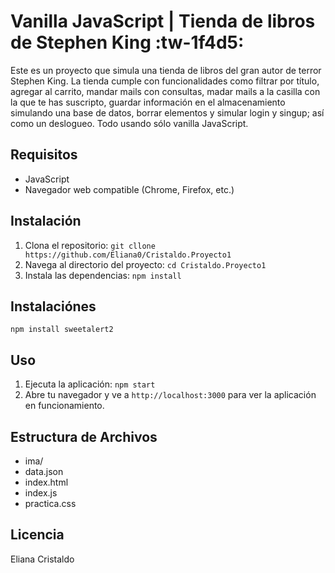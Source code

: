# Vanilla JavaScript | Tienda de libros de Stephen King :tw-1f4d5:

Este es un proyecto que simula una tienda de libros del gran autor de terror Stephen King. La tienda cumple con funcionalidades como filtrar por título, agregar al carrito, mandar mails con consultas, madar mails a la casilla con la que te has suscripto, guardar información en el almacenamiento simulando una base de datos, borrar elementos y simular login y singup; así como un deslogueo. Todo usando sólo vanilla JavaScript.

## Requisitos

- JavaScript
- Navegador web compatible (Chrome, Firefox, etc.)

## Instalación

1. Clona el repositorio: `git cllone https://github.com/Eliana0/Cristaldo.Proyecto1`
2. Navega al directorio del proyecto: `cd Cristaldo.Proyecto1`
3. Instala las dependencias: `npm install`

## Instalaciónes

`npm install sweetalert2`

## Uso

1. Ejecuta la aplicación: `npm start`
2. Abre tu navegador y ve a `http://localhost:3000` para ver la aplicación en funcionamiento.

## Estructura de Archivos

- ima/ 
- data.json
- index.html
- index.js
- practica.css

## Licencia

Eliana Cristaldo
